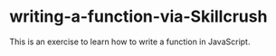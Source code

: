 # writing-a-function-via-Skillcrush
This is an exercise to learn how to write a function in JavaScript.
